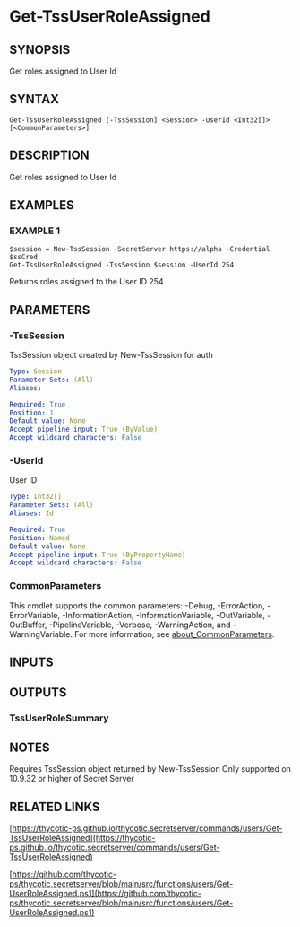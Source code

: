 # Get-TssUserRoleAssigned

## SYNOPSIS
Get roles assigned to User Id

## SYNTAX

```
Get-TssUserRoleAssigned [-TssSession] <Session> -UserId <Int32[]> [<CommonParameters>]
```

## DESCRIPTION
Get roles assigned to User Id

## EXAMPLES

### EXAMPLE 1
```
$session = New-TssSession -SecretServer https://alpha -Credential $ssCred
Get-TssUserRoleAssigned -TssSession $session -UserId 254
```

Returns roles assigned to the User ID 254

## PARAMETERS

### -TssSession
TssSession object created by New-TssSession for auth

```yaml
Type: Session
Parameter Sets: (All)
Aliases:

Required: True
Position: 1
Default value: None
Accept pipeline input: True (ByValue)
Accept wildcard characters: False
```

### -UserId
User ID

```yaml
Type: Int32[]
Parameter Sets: (All)
Aliases: Id

Required: True
Position: Named
Default value: None
Accept pipeline input: True (ByPropertyName)
Accept wildcard characters: False
```

### CommonParameters
This cmdlet supports the common parameters: -Debug, -ErrorAction, -ErrorVariable, -InformationAction, -InformationVariable, -OutVariable, -OutBuffer, -PipelineVariable, -Verbose, -WarningAction, and -WarningVariable. For more information, see [about_CommonParameters](http://go.microsoft.com/fwlink/?LinkID=113216).

## INPUTS

## OUTPUTS

### TssUserRoleSummary
## NOTES
Requires TssSession object returned by New-TssSession
Only supported on 10.9.32 or higher of Secret Server

## RELATED LINKS

[https://thycotic-ps.github.io/thycotic.secretserver/commands/users/Get-TssUserRoleAssigned](https://thycotic-ps.github.io/thycotic.secretserver/commands/users/Get-TssUserRoleAssigned)

[https://github.com/thycotic-ps/thycotic.secretserver/blob/main/src/functions/users/Get-UserRoleAssigned.ps1](https://github.com/thycotic-ps/thycotic.secretserver/blob/main/src/functions/users/Get-UserRoleAssigned.ps1)

